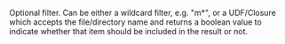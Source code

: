 Optional filter. Can be either a wildcard filter,
e.g. "m*", or a UDF/Closure which accepts the file/directory name and returns a boolean value to indicate
whether that item should be included in the result or not.